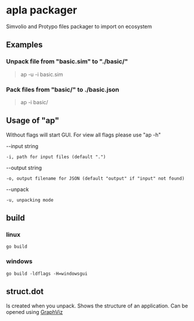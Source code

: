 # apla packager

Simvolio and Protypo files packager to import on ecosystem

## Examples

### Unpack file from "basic.sim" to "./basic/"

>ap -u -i basic.sim

### Pack files from "basic/" to ./basic.json

>ap -i basic/

## Usage of "ap"

Without flags will start GUI. For view all flags please use "ap -h"

--input string

    -i, path for input files (default ".")

--output string

    -o, output filename for JSON (default "output" if "input" not found)

--unpack

    -u, unpacking mode


## build

### linux

    go build

### windows

    go build -ldflags -H=windowsgui

## struct.dot

Is created when you unpack. Shows the structure of an application. Can be opened using [GraphViz](http://graphviz.org/download/)